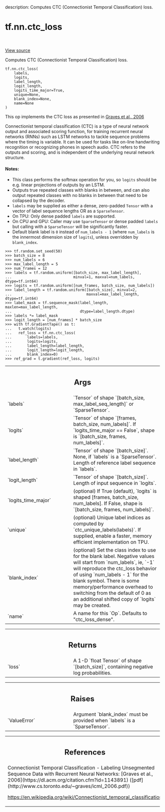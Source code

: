 description: Computes CTC (Connectionist Temporal Classification) loss.

<div itemscope itemtype="http://developers.google.com/ReferenceObject">
<meta itemprop="name" content="tf.nn.ctc_loss" />
<meta itemprop="path" content="Stable" />
</div>

# tf.nn.ctc_loss

<!-- Insert buttons and diff -->

<table class="tfo-notebook-buttons tfo-api nocontent" align="left">

</table>

<a target="_blank" class="external" href="/code/stable/tensorflow/python/ops/ctc_ops.py">View source</a>



Computes CTC (Connectionist Temporal Classification) loss.


<pre class="devsite-click-to-copy prettyprint lang-py tfo-signature-link">
<code>tf.nn.ctc_loss(
    labels,
    logits,
    label_length,
    logit_length,
    logits_time_major=True,
    unique=None,
    blank_index=None,
    name=None
)
</code></pre>



<!-- Placeholder for "Used in" -->

This op implements the CTC loss as presented in
[Graves et al., 2006](https://www.cs.toronto.edu/~graves/icml_2006.pdf)

Connectionist temporal classification (CTC) is a type of neural network output
and associated scoring function, for training recurrent neural networks (RNNs)
such as LSTM networks to tackle sequence problems where the timing is
variable. It can be used for tasks like on-line handwriting recognition or
recognizing phones in speech audio. CTC refers to the outputs and scoring, and
is independent of the underlying neural network structure.

#### Notes:



- This class performs the softmax operation for you, so `logits` should be
  e.g. linear projections of outputs by an LSTM.
- Outputs true repeated classes with blanks in between, and can also output
  repeated classes with no blanks in between that need to be collapsed by the
  decoder.
- `labels` may be supplied as either a dense, zero-padded `Tensor` with a
  vector of label sequence lengths OR as a `SparseTensor`.
- On TPU: Only dense padded `labels` are supported.
- On CPU and GPU: Caller may use `SparseTensor` or dense padded `labels`
  but calling with a `SparseTensor` will be significantly faster.
- Default blank label is `0` instead of `num_labels - 1` (where `num_labels`
  is the innermost dimension size of `logits`), unless overridden by
  `blank_index`.

```
>>> tf.random.set_seed(50)
>>> batch_size = 8
>>> num_labels = 6
>>> max_label_length = 5
>>> num_frames = 12
>>> labels = tf.random.uniform([batch_size, max_label_length],
...                            minval=1, maxval=num_labels, dtype=tf.int64)
>>> logits = tf.random.uniform([num_frames, batch_size, num_labels])
>>> label_length = tf.random.uniform([batch_size], minval=2,
...                                  maxval=max_label_length, dtype=tf.int64)
>>> label_mask = tf.sequence_mask(label_length, maxlen=max_label_length,
...                               dtype=label_length.dtype)
>>> labels *= label_mask
>>> logit_length = [num_frames] * batch_size
>>> with tf.GradientTape() as t:
...   t.watch(logits)
...   ref_loss = tf.nn.ctc_loss(
...       labels=labels,
...       logits=logits,
...       label_length=label_length,
...       logit_length=logit_length,
...       blank_index=0)
>>> ref_grad = t.gradient(ref_loss, logits)
```

<!-- Tabular view -->
 <table class="responsive fixed orange">
<colgroup><col width="214px"><col></colgroup>
<tr><th colspan="2"><h2 class="add-link">Args</h2></th></tr>

<tr>
<td>
`labels`<a id="labels"></a>
</td>
<td>
`Tensor` of shape `[batch_size, max_label_seq_length]` or
`SparseTensor`.
</td>
</tr><tr>
<td>
`logits`<a id="logits"></a>
</td>
<td>
`Tensor` of shape `[frames, batch_size, num_labels]`. If
`logits_time_major == False`, shape is `[batch_size, frames, num_labels]`.
</td>
</tr><tr>
<td>
`label_length`<a id="label_length"></a>
</td>
<td>
`Tensor` of shape `[batch_size]`. None, if `labels` is a
`SparseTensor`. Length of reference label sequence in `labels`.
</td>
</tr><tr>
<td>
`logit_length`<a id="logit_length"></a>
</td>
<td>
`Tensor` of shape `[batch_size]`. Length of input sequence in
`logits`.
</td>
</tr><tr>
<td>
`logits_time_major`<a id="logits_time_major"></a>
</td>
<td>
(optional) If True (default), `logits` is shaped [frames,
batch_size, num_labels]. If False, shape is
`[batch_size, frames, num_labels]`.
</td>
</tr><tr>
<td>
`unique`<a id="unique"></a>
</td>
<td>
(optional) Unique label indices as computed by
`ctc_unique_labels(labels)`.  If supplied, enable a faster, memory
efficient implementation on TPU.
</td>
</tr><tr>
<td>
`blank_index`<a id="blank_index"></a>
</td>
<td>
(optional) Set the class index to use for the blank label.
Negative values will start from `num_labels`, ie, `-1` will reproduce the
ctc_loss behavior of using `num_labels - 1` for the blank symbol. There is
some memory/performance overhead to switching from the default of 0 as an
additional shifted copy of `logits` may be created.
</td>
</tr><tr>
<td>
`name`<a id="name"></a>
</td>
<td>
A name for this `Op`. Defaults to "ctc_loss_dense".
</td>
</tr>
</table>



<!-- Tabular view -->
 <table class="responsive fixed orange">
<colgroup><col width="214px"><col></colgroup>
<tr><th colspan="2"><h2 class="add-link">Returns</h2></th></tr>

<tr>
<td>
`loss`<a id="loss"></a>
</td>
<td>
A 1-D `float Tensor` of shape `[batch_size]`, containing negative log
probabilities.
</td>
</tr>
</table>



<!-- Tabular view -->
 <table class="responsive fixed orange">
<colgroup><col width="214px"><col></colgroup>
<tr><th colspan="2"><h2 class="add-link">Raises</h2></th></tr>

<tr>
<td>
`ValueError`<a id="ValueError"></a>
</td>
<td>
Argument `blank_index` must be provided when `labels` is a
`SparseTensor`.
</td>
</tr>
</table>



<!-- Tabular view -->
 <table class="responsive fixed orange">
<colgroup><col width="214px"><col></colgroup>
<tr><th colspan="2"><h2 class="add-link">References</h2></th></tr>
<tr class="alt">
<td colspan="2">
Connectionist Temporal Classification - Labeling Unsegmented Sequence Data
with Recurrent Neural Networks:
  [Graves et al., 2006](https://dl.acm.org/citation.cfm?id=1143891)
  ([pdf](http://www.cs.toronto.edu/~graves/icml_2006.pdf))

https://en.wikipedia.org/wiki/Connectionist_temporal_classification
</td>
</tr>

</table>

